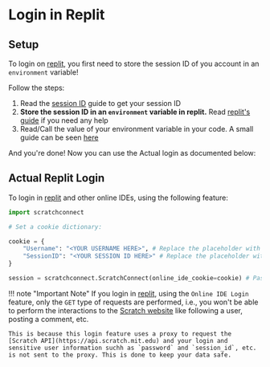 # Login in Replit

## Setup

To login on [replit](https://replit.com), you first need to store the session ID of you account in an `environment` variable!

Follow the steps:

1. Read the [session ID](/session_id) guide to get your session ID
2. **Store the session ID in an `environment` variable in replit.** Read [replit's guide](https://docs.replit.com/programming-ide/workspace-features/storing-sensitive-information-environment-variables) if you need any help
3. Read/Call the value of your environment variable in your code. A small guide can be seen [here](https://docs.replit.com/programming-ide/workspace-features/storing-sensitive-information-environment-variables#python)

And you're done! Now you can use the Actual login as documented below:

## Actual Replit Login

To login in [replit](https://replit.com) and other online IDEs, using the following feature:

```python title="login_in_replit.py"
import scratchconnect

# Set a cookie dictionary:

cookie = {
    "Username": "<YOUR USERNAME HERE>", # Replace the placeholder with your username
    "SessionID": "<YOUR SESSION ID HERE>" # Replace the placeholder with your session ID
}

session = scratchconnect.ScratchConnect(online_ide_cookie=cookie) # Pass the "cookie" dictionary to the online_ide_cookie parameter of the class
```

!!! note "Important Note"
	If you login in [replit](https://replit.com), using the `Online IDE Login` feature, only the `GET` type of requests are performed, i.e., you won't be able to perform the interactions to the [Scratch website](https://scratch.mit.edu) like following a user, posting a comment, etc.
	
	This is because this login feature uses a proxy to request the [Scratch API](https://api.scratch.mit.edu) and your login and sensitive user information suchh as `password` and `session_id`, etc. is not sent to the proxy. This is done to keep your data safe.